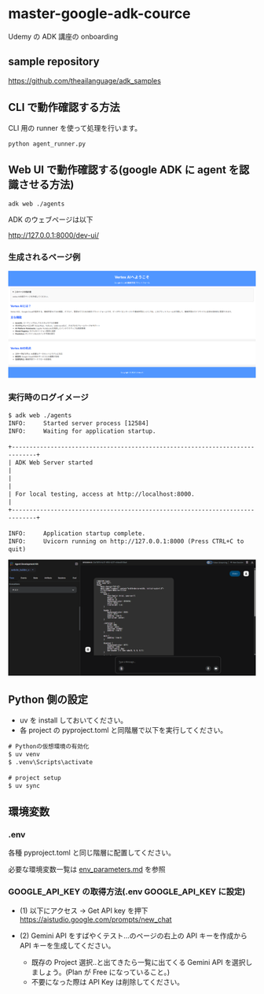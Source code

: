 # master-google-adk-cource

Udemy の ADK 講座の onboarding

## sample repository

https://github.com/theailanguage/adk_samples

## CLI で動作確認する方法

CLI 用の runner を使って処理を行います。

```
python agent_runner.py
```

## Web UI で動作確認する(google ADK に agent を認識させる方法)

```
adk web ./agents
```

ADK のウェブページは以下

http://127.0.0.1:8000/dev-ui/

### 生成されるページ例

![alt text](./images/generate_page.png)

### 実行時のログイメージ

```
$ adk web ./agents
INFO:     Started server process [12584]
INFO:     Waiting for application startup.

+-----------------------------------------------------------------------------+
| ADK Web Server started                                                      |
|                                                                             |
| For local testing, access at http://localhost:8000.                         |
+-----------------------------------------------------------------------------+

INFO:     Application startup complete.
INFO:     Uvicorn running on http://127.0.0.1:8000 (Press CTRL+C to quit)
```

![alt text](./images/agent_capture.png)

## Python 側の設定

- uv を install しておいてください。
- 各 project の pyproject.toml と同階層で以下を実行してください。

```
# Pythonの仮想環境の有効化
$ uv venv
$ .venv\Scripts\activate

# project setup
$ uv sync
```

## 環境変数

### .env

各種 pyproject.toml と同じ階層に配置してください。

必要な環境変数一覧は [env_parameters.md](./env_parameters.md) を参照

### GOOGLE_API_KEY の取得方法(.env GOOGLE_API_KEY に設定)

- (1) 以下にアクセス -> Get API key を押下
  https://aistudio.google.com/prompts/new_chat

- (2) Gemini API をすばやくテスト...のページの右上の API キーを作成から API キーを生成してください。
  - 既存の Project 選択..と出てきたら一覧に出てくる Gemini API を選択しましょう。(Plan が Free になっていること。)
  - 不要になった際は API Key は削除してください。
